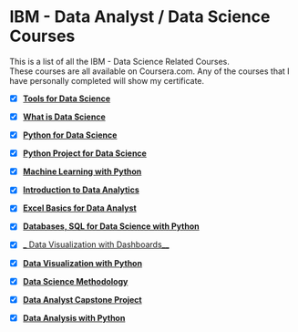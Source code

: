# IBM - Data Analyst / Data Science Courses

This is a list of all the IBM - Data Science Related Courses.  
These courses are all available on Coursera.com.  Any of the courses that I have personally completed will show my certificate.


- [x] [__Tools for Data Science__](https://github.com/James-E-Porter/IBM_Data_Science/blob/3d2e23f02f10726192dc877720b8f95f623ab009/IBM_Courses/Tools_for_Data_Science/readme.md)

- [x] [__What is Data Science__](https://github.com/James-E-Porter/IBM_Data_Science/blob/198be5020f3c1c23568215a474be073164aa9793/IBM_Courses/What_is_Data_Science/readme.md)


- [x] [__Python for Data Science__](https://github.com/James-E-Porter/IBM_Data_Science/blob/198be5020f3c1c23568215a474be073164aa9793/IBM_Courses/What_is_Data_Science/readme.md)


- [x] [__Python Project for Data Science__](https://github.com/James-E-Porter/IBM_Data_Science/blob/198be5020f3c1c23568215a474be073164aa9793/IBM_Courses/What_is_Data_Science/readme.md)



- [x] [__Machine Learning with Python__](https://github.com/James-E-Porter/IBM_Data_Science/blob/198be5020f3c1c23568215a474be073164aa9793/IBM_Courses/What_is_Data_Science/readme.md)

- [x] [__Introduction to Data Analytics__](https://github.com/James-E-Porter/IBM_Data_Science/blob/198be5020f3c1c23568215a474be073164aa9793/IBM_Courses/What_is_Data_Science/readme.md)


- [x] [__Excel Basics for Data Analyst__](https://github.com/James-E-Porter/IBM_Data_Science/blob/198be5020f3c1c23568215a474be073164aa9793/IBM_Courses/What_is_Data_Science/readme.md)


- [x] [__Databases, SQL for Data Science with Python__](https://github.com/James-E-Porter/IBM_Data_Science/blob/198be5020f3c1c23568215a474be073164aa9793/IBM_Courses/What_is_Data_Science/readme.md)

- [x] [_ Data Visualization with Dashboards__](https://github.com/James-E-Porter/IBM_Data_Science/blob/198be5020f3c1c23568215a474be073164aa9793/IBM_Courses/What_is_Data_Science/readme.md)


- [x] [__Data Visualization with Python__](https://github.com/James-E-Porter/IBM_Data_Science/blob/198be5020f3c1c23568215a474be073164aa9793/IBM_Courses/What_is_Data_Science/readme.md)


- [x] [__Data Science Methodology__](https://github.com/James-E-Porter/IBM_Data_Science/blob/198be5020f3c1c23568215a474be073164aa9793/IBM_Courses/What_is_Data_Science/readme.md)


- [x] [__Data Analyst Capstone Project__](https://github.com/James-E-Porter/IBM_Data_Science/blob/198be5020f3c1c23568215a474be073164aa9793/IBM_Courses/What_is_Data_Science/readme.md)

- [x] [__Data Analysis with Python__](https://github.com/James-E-Porter/IBM_Data_Science/blob/198be5020f3c1c23568215a474be073164aa9793/IBM_Courses/What_is_Data_Science/readme.md)



























